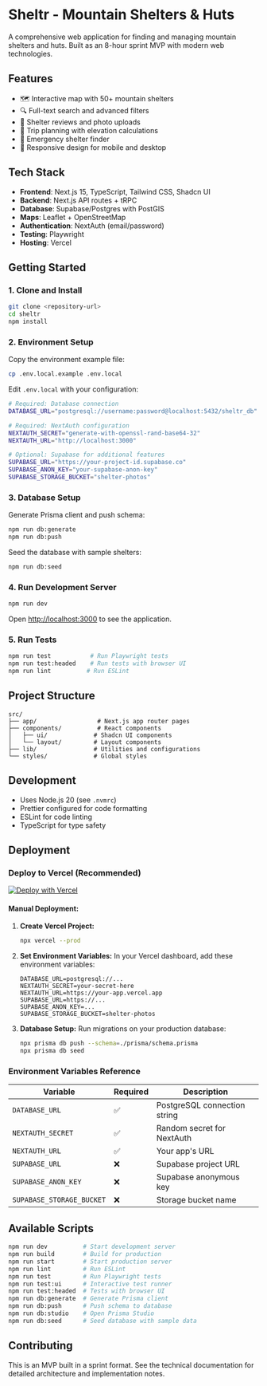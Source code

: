 # Sheltr - Mountain Shelters & Huts

A comprehensive web application for finding and managing mountain shelters and huts. Built as an 8-hour sprint MVP with modern web technologies.

## Features

- 🗺️ Interactive map with 50+ mountain shelters
- 🔍 Full-text search and advanced filters
- 📝 Shelter reviews and photo uploads
- 🧭 Trip planning with elevation calculations
- 🚨 Emergency shelter finder
- 📱 Responsive design for mobile and desktop

## Tech Stack

- **Frontend**: Next.js 15, TypeScript, Tailwind CSS, Shadcn UI
- **Backend**: Next.js API routes + tRPC
- **Database**: Supabase/Postgres with PostGIS
- **Maps**: Leaflet + OpenStreetMap
- **Authentication**: NextAuth (email/password)
- **Testing**: Playwright
- **Hosting**: Vercel

## Getting Started

### 1. Clone and Install

```bash
git clone <repository-url>
cd sheltr
npm install
```

### 2. Environment Setup

Copy the environment example file:

```bash
cp .env.local.example .env.local
```

Edit `.env.local` with your configuration:

```bash
# Required: Database connection
DATABASE_URL="postgresql://username:password@localhost:5432/sheltr_db"

# Required: NextAuth configuration
NEXTAUTH_SECRET="generate-with-openssl-rand-base64-32"
NEXTAUTH_URL="http://localhost:3000"

# Optional: Supabase for additional features
SUPABASE_URL="https://your-project-id.supabase.co"
SUPABASE_ANON_KEY="your-supabase-anon-key"
SUPABASE_STORAGE_BUCKET="shelter-photos"
```

### 3. Database Setup

Generate Prisma client and push schema:

```bash
npm run db:generate
npm run db:push
```

Seed the database with sample shelters:

```bash
npm run db:seed
```

### 4. Run Development Server

```bash
npm run dev
```

Open [http://localhost:3000](http://localhost:3000) to see the application.

### 5. Run Tests

```bash
npm run test           # Run Playwright tests
npm run test:headed    # Run tests with browser UI
npm run lint          # Run ESLint
```

## Project Structure

```
src/
├── app/                 # Next.js app router pages
├── components/          # React components
│   ├── ui/             # Shadcn UI components
│   └── layout/         # Layout components
├── lib/                # Utilities and configurations
└── styles/             # Global styles
```

## Development

- Uses Node.js 20 (see `.nvmrc`)
- Prettier configured for code formatting
- ESLint for code linting
- TypeScript for type safety

## Deployment

### Deploy to Vercel (Recommended)

[![Deploy with Vercel](https://vercel.com/button)](https://vercel.com/new/clone?repository-url=https://github.com/your-username/sheltr)

#### Manual Deployment:

1. **Create Vercel Project:**
   ```bash
   npx vercel --prod
   ```

2. **Set Environment Variables:**
   In your Vercel dashboard, add these environment variables:
   ```
   DATABASE_URL=postgresql://...
   NEXTAUTH_SECRET=your-secret-here
   NEXTAUTH_URL=https://your-app.vercel.app
   SUPABASE_URL=https://...
   SUPABASE_ANON_KEY=...
   SUPABASE_STORAGE_BUCKET=shelter-photos
   ```

3. **Database Setup:**
   Run migrations on your production database:
   ```bash
   npx prisma db push --schema=./prisma/schema.prisma
   npx prisma db seed
   ```

### Environment Variables Reference

| Variable | Required | Description |
|----------|----------|-------------|
| `DATABASE_URL` | ✅ | PostgreSQL connection string |
| `NEXTAUTH_SECRET` | ✅ | Random secret for NextAuth |
| `NEXTAUTH_URL` | ✅ | Your app's URL |
| `SUPABASE_URL` | ❌ | Supabase project URL |
| `SUPABASE_ANON_KEY` | ❌ | Supabase anonymous key |
| `SUPABASE_STORAGE_BUCKET` | ❌ | Storage bucket name |

## Available Scripts

```bash
npm run dev          # Start development server
npm run build        # Build for production
npm run start        # Start production server
npm run lint         # Run ESLint
npm run test         # Run Playwright tests
npm run test:ui      # Interactive test runner
npm run test:headed  # Tests with browser UI
npm run db:generate  # Generate Prisma client
npm run db:push      # Push schema to database
npm run db:studio    # Open Prisma Studio
npm run db:seed      # Seed database with sample data
```

## Contributing

This is an MVP built in a sprint format. See the technical documentation for detailed architecture and implementation notes.

